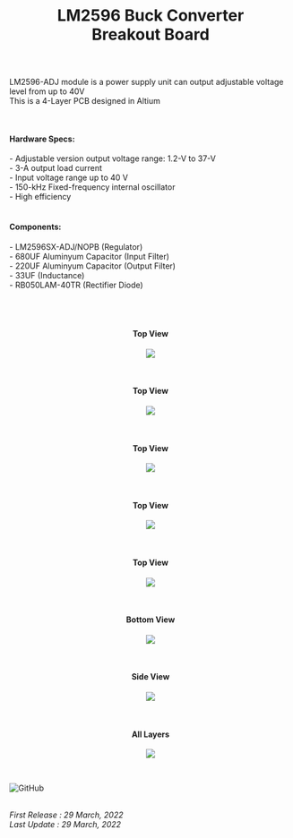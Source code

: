 <!-- BAŞLIK -->
<h1> 
  <p align="center">
     LM2596 Buck Converter </br> Breakout Board
  </p>
</h1>

</br>

<!-- GİRİŞ -->

<p> LM2596-ADJ module is a power supply unit can output adjustable voltage level from up to 40V  </br> This is a 4-Layer PCB designed in Altium </p>

</br>

<!-- ÖZELLİKLER -->
                        


<h4> Hardware Specs: </h4> 
- Adjustable version output voltage range: 1.2-V to 37-V </br>
- 3-A output load current </br>
- Input voltage range up to 40 V </br>
- 150-kHz Fixed-frequency internal oscillator </br>
- High efficiency </br>


</br>

<h4> Components: </h4> 
- LM2596SX-ADJ/NOPB (Regulator)</br>
- 680UF Aluminyum Capacitor (Input Filter)</br>
- 220UF Aluminyum Capacitor (Output Filter)</br>
- 33UF (Inductance)</br>
- RB050LAM-40TR (Rectifier Diode) </br>


</br>
</br>


<!-- GÖRSELLER -->
                        

<br/>

<H4 align="center"> Top View </H4>
 <p align="center">
  <img src="./Images/Assembled-1.jpg"></p>



<br/>

<H4 align="center"> Top View </H4>
 <p align="center">
  <img src="./Images/Assembled-2.jpg"></p>



<br/>

<H4 align="center"> Top View </H4>
 <p align="center">
  <img src="./Images/Assembled-3.jpg"></p>



<br/>

<H4 align="center"> Top View </H4>
 <p align="center">
  <img src="./Images/Top View 3D.png"></p>


                        
<br/>

<H4 align="center"> Top View </H4>
 <p align="center">
  <img src="./Images/Top View 3D.png"></p>


<br/>

<H4 align="center"> Bottom View </H4>
<p align="center">
<img src="./Images/Bottom View 3D.png"></p>


<br/>

<H4 align="center"> Side View </H4>
<p align="center">
<img src="./Images/Side-Bottom View.png"></p>

<br/>

<H4 align="center"> All Layers </H4>
<p align="center">
<img src="./Images/Multilayer View.png"></p>

<br/>

![GitHub](https://img.shields.io/github/license/enesmrcn/PCB-Design)   

<br/> <i>First Release : 29 March, 2022</i>
<br/> <i>Last Update : 29 March, 2022</i>
